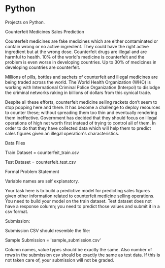 # Python
Projects on Python.

Counterfeit Medicines Sales Prediction

Counterfeit medicines are fake medicines which are either contaminated or contain wrong or no active ingredient. They could have the right active ingredient but at the wrong dose. Counterfeit drugs are illegal and are harmful to health. 10% of the world's medicine is counterfeit and the problem is even worse in developing countries. Up to 30% of medicines in developing countries are counterfeit.

Millions of pills, bottles and sachets of counterfeit and illegal medicines are being traded across the world. The World Health Organization (WHO) is working with International Criminal Police Organization (Interpol) to dislodge the criminal networks raking in billions of dollars from this cynical trade.

Despite all these efforts, counterfeit medicine selling rackets don’t seem to stop popping here and there. It has become a challenge to deploy resources to counter these; without spreading them too thin and eventually rendering them ineffective. Government has decided that they should focus on illegal operations of high net worth first instead of trying to control all of them. In order to do that they have collected data which will help them to predict sales figures given an illegal operation's characteristics.

Data Files

Train Dataset = counterfeit_train.csv

Test Dataset = counterfeit_test.csv

Formal Problem Statement

Variable names are self explanatory.

Your task here is to build a predictive model for predicting sales figures given other information related to counterfeit medicine selling operations. You need to build your model on the train dataset. Test dataset does not have a response column; you need to predict those values and submit it in a csv format.

Submission:

Submission CSV should resemble the file:

Sample Submission = 'sample_submission.csv'

Column names, value types should be exactly the same. Also number of rows in the submission csv should be exactly the same as test data. If this is not taken care of, your submission will not be graded.
